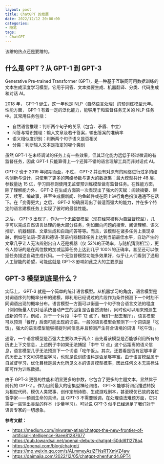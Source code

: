 ```yaml
---
layout: post
title: ChatGPT 的发展
date: 2022/12/12 20:00:00
categories:
- 随笔
tags:
- ChatGPT
---
```


该蹭的热点还是要蹭的。

## 什么是 GPT？从 GPT-1 到 GPT-3

Generative Pre-trained Transformer (GPT)，是一种基于互联网可用数据训练的文本生成深度学习模型。它用于问答、文本摘要生成、机器翻译、分类、代码生成和对话 AI。

2018 年， GPT-1 诞生，这一年也是 NLP（自然语言处理）的预训练模型元年。性能方面， GPT-1 有着一定的泛化能力，能够用于和监督任务无关的 NLP 任务中。其常用任务包括：

- 自然语言推理：判断两个句子的关系（包含、矛盾、中立）
- 问答与常识推理：输入文章及若干答案，输出答案的准确率
- 语义相似度识别：判断两个句子语义是否相关
- 分类：判断输入文本是指定的哪个类别

虽然 GPT-1 在未经调试的任务上有一些效果，但其泛化能力远低于经过微调的有监督任务，因此 GPT-1 只能算得上一个还算不错的语言理解工具而非对话式 AI。

GPT-2 也于 2019 年如期而至，不过， GPT-2 并没有对原有的网络进行过多的结构创新与设计，只使用了更多的网络参数与更大的数据集：最大模型共计 48 层，参数量达 15 亿，学习目标则使用无监督预训练模型做有监督任务。在性能方面，除了理解能力外， GPT-2 在生成方面第一次表现出了强大的天赋：阅读摘要、聊天、续写、编故事，甚至生成假新闻、钓鱼邮件或在网上进行角色扮演通通不在话下。在「变得更大」之后， GPT-2 的确展现出了普适而强大的能力，并在多个特定的语言建模任务上实现了彼时的最佳性能。

之后， GPT-3 出现了，作为一个无监督模型（现在经常被称为自监督模型），几乎可以完成自然语言处理的绝大部分任务，例如面向问题的搜索、阅读理解、语义推断、机器翻译、文章生成和自动问答等等。而且，该模型在诸多任务上表现卓越，例如在法语-英语和德语-英语机器翻译任务上达到当前最佳水平，自动产生的文章几乎让人无法辨别出自人还是机器（仅 52%的正确率，与随机猜测相当），更令人惊讶的是在两位数的加减运算任务上达到几乎 100%的正确率，甚至还可以依据任务描述自动生成代码。一个无监督模型功能多效果好，似乎让人们看到了通用人工智能的希望，可能这就是 GPT-3 影响如此之大的主要原因

## GPT-3 模型到底是什么？

实际上， GPT-3 就是一个简单的统计语言模型。从机器学习的角度，语言模型是对词语序列的概率分布的建模，即利用已经说过的片段作为条件预测下一个时刻不同词语出现的概率分布。语言模型一方面可以衡量一个句子符合语言文法的程度（例如衡量人机对话系统自动产生的回复是否自然流畅），同时也可以用来预测生成新的句子。例如，对于一个片段「中午 12 点了，我们一起去餐厅」，语言模型可以预测「餐厅」后面可能出现的词语。一般的语言模型会预测下一个词语是「吃饭」，强大的语言模型能够捕捉时间信息并且预测产生符合语境的词语「吃午饭」。

通常，一个语言模型是否强大主要取决于两点：首先看该模型是否能够利用所有的历史上下文信息，上述例子中如果无法捕捉「中午 12 点」这个远距离的语义信息，语言模型几乎无法预测下一个词语「吃午饭」。其次，还要看是否有足够丰富的历史上下文可供模型学习，也就是说训练语料是否足够丰富。由于语言模型属于自监督学习，优化目标是最大化所见文本的语言模型概率，因此任何文本无需标注即可作为训练数据。

由于 GPT-3 更强的性能和明显更多的参数，它包含了更多的主题文本，显然优于前代的 GPT-2 。作为目前最大的密集型神经网络， GPT-3 能够将网页描述转换为相应代码、模仿人类叙事、创作定制诗歌、生成游戏剧本，甚至模仿已故的各位哲学家——预测生命的真谛。且 GPT-3 不需要微调，在处理语法难题方面，它只需要一些输出类型的样本（少量学习）。可以说 GPT-3 似乎已经满足了我们对于语言专家的一切想象。

**参考文献：**

- https://medium.com/inkwater-atlas/chatgpt-the-new-frontier-of-artificial-intelligence-9aee81287677
- https://pub.towardsai.net/openai-debuts-chatgpt-50dd611278a4
- https://openai.com/blog/chatgpt/
- https://mp.weixin.qq.com/s/ALmmeyAzIZFNsRTXmVZ4aw
- https://daimajia.com/2022/12/05/chatgpt-zhenfund4.GPT4
